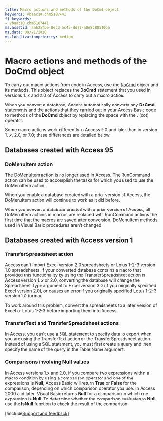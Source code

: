 ```yaml
---
title: Macro actions and methods of the DoCmd object
keywords: vbaac10.chm5187441
f1_keywords:
- vbaac10.chm5187441
ms.assetid: aab25fbe-8ec3-5c45-dd70-a0e8c885406a
ms.date: 09/21/2018
ms.localizationpriority: medium
---
```



# Macro actions and methods of the DoCmd object

To carry out macro actions from code in Access, use the [DoCmd](../../../api/Access.DoCmd.md) object and its methods. This object replaces the **DoCmd** statement that you used in versions 1. _x_ and 2.0 of Access to carry out a macro action.

When you convert a database, Access automatically converts any **DoCmd** statements and the actions that they carried out in your Access Basic code to methods of the **DoCmd** object by replacing the space with the . (dot) operator.

Some macro actions work differently in Access 9.0 and later than in version 1. _x_, 2.0, or 7.0; these differences are detailed below.


## Databases created with Access 95

### DoMenuItem action

The DoMenuItem action is no longer used in Access. The RunCommand action can be used to accomplish the tasks for which you used to use the DoMenuItem action.

When you enable a database created with a prior version of Access, the DoMenuItem action will continue to work as it did before.

When you convert a database created with a prior version of Access, all DoMenuItem actions in macros are replaced with RunCommand actions the first time that the macros are saved after conversion. DoMenuItem methods used in Visual Basic procedures aren't changed.


## Databases created with Access version 1

### TransferSpreadsheet action

Access can't import Excel version 2.0 spreadsheets or Lotus 1-2-3 version 1.0 spreadsheets. If your converted database contains a macro that provided this functionality by using the TransferSpreadsheet action in Access version 1. _x_ or 2.0, converting the database will change the Spreadsheet Type argument to Excel version 3.0 (if you originally specified Excel version 2.0), or causes an error if you originally specified Lotus 1-2-3 version 1.0 format.

To work around this problem, convert the spreadsheets to a later version of Excel or Lotus 1-2-3 before importing them into Access.

### TransferText and TransferSpreadsheet actions

In Access, you can't use a SQL statement to specify data to export when you are using the TransferText action or the TransferSpreadsheet action. Instead of using a SQL statement, you must first create a query and then specify the name of the query in the Table Name argument.

### Comparisons involving Null values

In Access versions 1.x and 2.0, if you compare two expressions within a macro condition by using a comparison operator and one of the expressions is **Null**, Access Basic will return **True** or **False** for the comparison, depending on which comparison operator you use. In Access 2000 and later, Visual Basic returns **Null** for a comparison in which one expression is **Null**. To determine whether the comparison evaluates to **Null**, use the **IsNull** function to check the result of the comparison.

[!include[Support and feedback](~/includes/feedback-boilerplate.md)]

